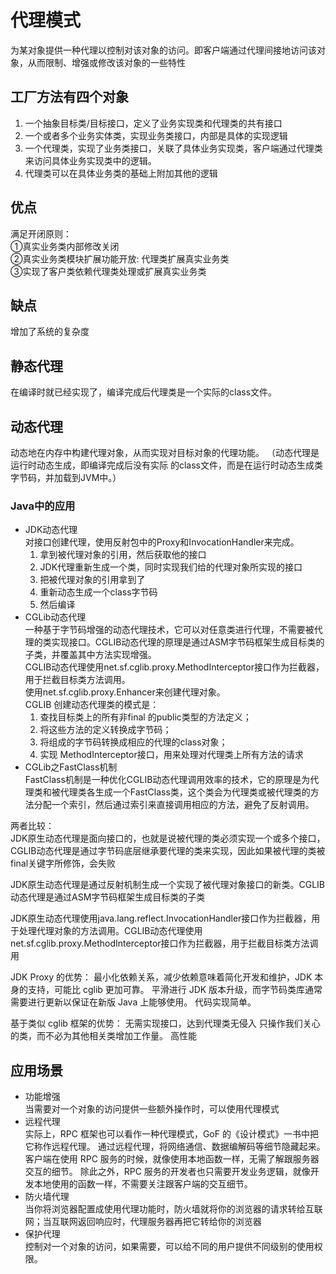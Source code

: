 # 代理模式

为某对象提供一种代理以控制对该对象的访问。即客户端通过代理间接地访问该对象，从而限制、增强或修改该对象的一些特性

## 工厂方法有四个对象

1. 一个抽象目标类/目标接口，定义了业务实现类和代理类的共有接口
2. 一个或者多个业务实体类，实现业务类接口，内部是具体的实现逻辑
3. 一个代理类，实现了业务类接口，关联了具体业务实现类，客户端通过代理类来访问具体业务实现类中的逻辑。
4. 代理类可以在具体业务类的基础上附加其他的逻辑


## 优点
满足开闭原则：  
①真实业务类内部修改关闭  
②真实业务类模块扩展功能开放: 代理类扩展真实业务类  
③实现了客户类依赖代理类处理或扩展真实业务类  
## 缺点
增加了系统的复杂度

## 静态代理
在编译时就已经实现了，编译完成后代理类是一个实际的class文件。
## 动态代理
动态地在内存中构建代理对象，从而实现对目标对象的代理功能。
（动态代理是运行时动态生成，即编译完成后没有实际 的class文件，而是在运行时动态生成类字节码，并加载到JVM中。）
### Java中的应用
* JDK动态代理  
  对接口创建代理，使用反射包中的Proxy和InvocationHandler来完成。
  1. 拿到被代理对象的引用，然后获取他的接口
  2. JDK代理重新生成一个类，同时实现我们给的代理对象所实现的接口
  3. 把被代理对象的引用拿到了
  4. 重新动态生成一个class字节码
  5. 然后编译
* CGLib动态代理  
  一种基于字节码增强的动态代理技术，它可以对任意类进行代理，不需要被代理的类实现接口。CGLIB动态代理的原理是通过ASM字节码框架生成目标类的子类，并覆盖其中方法实现增强。  
  CGLIB动态代理使用net.sf.cglib.proxy.MethodInterceptor接口作为拦截器，用于拦截目标类方法调用。  
  使用net.sf.cglib.proxy.Enhancer来创建代理对象。  
  CGLIB 创建动态代理类的模式是：
  1. 查找目标类上的所有非final 的public类型的方法定义；
  2. 将这些方法的定义转换成字节码；
  3. 将组成的字节码转换成相应的代理的class对象；
  4. 实现 MethodInterceptor接口，用来处理对代理类上所有方法的请求
* CGLib之FastClass机制  
  FastClass机制是一种优化CGLIB动态代理调用效率的技术，它的原理是为代理类和被代理类各生成一个FastClass类，这个类会为代理类或被代理类的方法分配一个索引，然后通过索引来直接调用相应的方法，避免了反射调用。
  

两者比较：  
JDK原生动态代理是面向接口的，也就是说被代理的类必须实现一个或多个接口，CGLIB动态代理是通过字节码底层继承要代理的类来实现，因此如果被代理的类被final关键字所修饰，会失败

JDK原生动态代理是通过反射机制生成一个实现了被代理对象接口的新类。CGLIB动态代理是通过ASM字节码框架生成目标类的子类

JDK原生动态代理使用java.lang.reflect.InvocationHandler接口作为拦截器，用于处理代理对象的方法调用。CGLIB动态代理使用net.sf.cglib.proxy.MethodInterceptor接口作为拦截器，用于拦截目标类方法调用

JDK Proxy 的优势：
最小化依赖关系，减少依赖意味着简化开发和维护，JDK 本身的支持，可能比 cglib 更加可靠。
平滑进行 JDK 版本升级，而字节码类库通常需要进行更新以保证在新版 Java 上能够使用。
代码实现简单。

基于类似 cglib 框架的优势：
无需实现接口，达到代理类无侵入
只操作我们关心的类，而不必为其他相关类增加工作量。
高性能

## 应用场景
* 功能增强  
  当需要对一个对象的访问提供一些额外操作时，可以使用代理模式
* 远程代理  
  实际上，RPC 框架也可以看作一种代理模式，GoF 的《设计模式》一书中把它称作远程代理。
  通过远程代理，将网络通信、数据编解码等细节隐藏起来。客户端在使用 RPC 服务的时候，就像使用本地函数一样，无需了解跟服务器交互的细节。
  除此之外，RPC 服务的开发者也只需要开发业务逻辑，就像开发本地使用的函数一样，不需要关注跟客户端的交互细节。
* 防火墙代理  
  当你将浏览器配置成使用代理功能时，防火墙就将你的浏览器的请求转给互联网；当互联网返回响应时，代理服务器再把它转给你的浏览器
* 保护代理  
  控制对一个对象的访问，如果需要，可以给不同的用户提供不同级别的使用权限。
